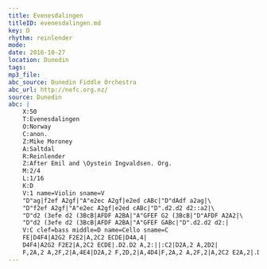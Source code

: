 ```yaml
---
title: Evenesdalingen
titleID: evenesdalingen.md
key: D
rhythm: reinlender
mode:
date: 2016-10-27
location: Dunedin
tags:
mp3_file:
abc_source: Dunedin Fiddle Orchestra
abc_url: http://nefc.org.nz/
source: Dunedin
abc: |
    X:50
    T:Evenesdalingen
    O:Norway
    C:anon.
    Z:Mike Moroney
    A:Saltdal
    R:Reinlender
    Z:After Emil and \Oystein Ingvaldsen. Org. 
    M:2/4
    L:1/16
    K:D
    V:1 name=Violin sname=V
    "D"ag|f2ef A2gf|"A"e2ec A2gf|e2ed cABc|"D"dAdf a2ag|\
    "D"f2ef A2gf|"A"e2ec A2gf|e2ed cABc|"D".d2.d2 d2::a2|\
    "D"d2 (3efe d2 (3BcB|AFDF A2BA|"A"GFEF G2 (3BcB|"D"AFDF A2A2|\
    "D"d2 (3efe d2 (3BcB|AFDF A2BA|"A"GFEF GABc|"D".d2.d2 d2:|
    V:C clef=bass middle=D name=Cello sname=C
    FE|D4F4|A2G2 F2E2|A,2C2 ECDE|D4A,4|
    D4F4|A2G2 F2E2|A,2C2 ECDE|.D2.D2 A,2:||:C2|D2A,2 A,2D2|
    F,2A,2 A,2F,2|A,4E4|D2A,2 F,2D,2|A,4D4|F,2A,2 A,2F,2|A,2C2 E2A,2|.D2.A,2 D,2:|
---
```

